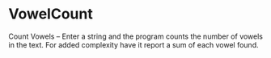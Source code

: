 # VowelCount

Count Vowels – Enter a string and the program counts the number of vowels in the text.
For added complexity have it report a sum of each vowel found.
